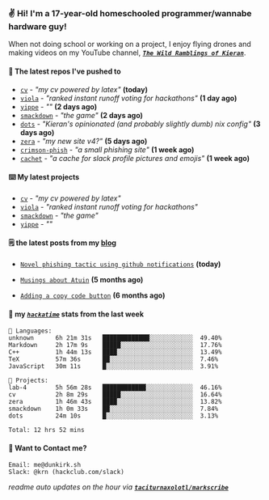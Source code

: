 ### ✌️ Hi! I'm a 17-year-old homeschooled programmer/wannabe hardware guy!

When not doing school or working on a project, I enjoy flying drones and making videos on my YouTube channel, [**_`The Wild Ramblings of Kieran`_**](https://youtube.com/@kieran.rambles).

#### 👷 The latest repos I've pushed to

- [`cv`](https://github.com/taciturnaxolotl/cv) - _"my cv powered by latex"_ **(today)**
- [`viola`](https://github.com/taciturnaxolotl/viola) - _"ranked instant runoff voting for hackathons"_ **(1 day ago)**
- [`yippe`](https://github.com/taciturnaxolotl/yippe) - _""_ **(2 days ago)**
- [`smackdown`](https://github.com/taciturnaxolotl/smackdown) - _"the game"_ **(2 days ago)**
- [`dots`](https://github.com/taciturnaxolotl/dots) - _"Kieran's opinionated (and probably slightly dumb) nix config"_ **(3 days ago)**
- [`zera`](https://github.com/taciturnaxolotl/zera) - _"my new site v4?"_ **(5 days ago)**
- [`crimson-phish`](https://github.com/taciturnaxolotl/crimson-phish) - _"a small phishing site"_ **(1 week ago)**
- [`cachet`](https://github.com/taciturnaxolotl/cachet) - _"a cache for slack profile pictures and emojis"_ **(1 week ago)**

#### ⌨️ My latest projects

- [`cv`](https://github.com/taciturnaxolotl/cv) - _"my cv powered by latex"_
- [`viola`](https://github.com/taciturnaxolotl/viola) - _"ranked instant runoff voting for hackathons"_
- [`smackdown`](https://github.com/taciturnaxolotl/smackdown) - _"the game"_
- [`yippe`](https://github.com/taciturnaxolotl/yippe) - _""_

#### 🗒️ the latest posts from my [blog](https://dunkirk.sh)

- [`Novel phishing tactic using github notifications`](https://dunkirk.sh/blog/github-phishing/) **(today)**

- [`Musings about Atuin`](https://dunkirk.sh/blog/atuin/) **(5 months ago)**

- [`Adding a copy code button`](https://dunkirk.sh/blog/adding-a-copy-button/) **(6 months ago)**



#### 📡 my [_`hackatime`_](https://waka.hackclub.com) stats from the last week

```text
💾 Languages:
unknown      6h 21m 31s   █████████████░░░░░░░░░░░░  49.40%
Markdown     2h 17m 9s    █████░░░░░░░░░░░░░░░░░░░░  17.76%
C++          1h 44m 13s   ████░░░░░░░░░░░░░░░░░░░░░  13.49%
TeX          57m 36s      ██░░░░░░░░░░░░░░░░░░░░░░░  7.46%
JavaScript   30m 11s      █░░░░░░░░░░░░░░░░░░░░░░░░  3.91%

💼 Projects:
lab-4        5h 56m 28s   ████████████░░░░░░░░░░░░░  46.16%
cv           2h 8m 29s    █████░░░░░░░░░░░░░░░░░░░░  16.64%
zera         1h 46m 43s   ████░░░░░░░░░░░░░░░░░░░░░  13.82%
smackdown    1h 0m 33s    ██░░░░░░░░░░░░░░░░░░░░░░░  7.84%
dots         24m 10s      █░░░░░░░░░░░░░░░░░░░░░░░░  3.13%

Total: 12 hrs 52 mins
```

#### 📮 Want to Contact me?

```text
Email: me@dunkirk.sh
Slack: @krn (hackclub.com/slack)
```

_readme auto updates on the hour via [**`taciturnaxolotl/markscribe`**](https://github.com/taciturnaxolotl/markscribe)_
